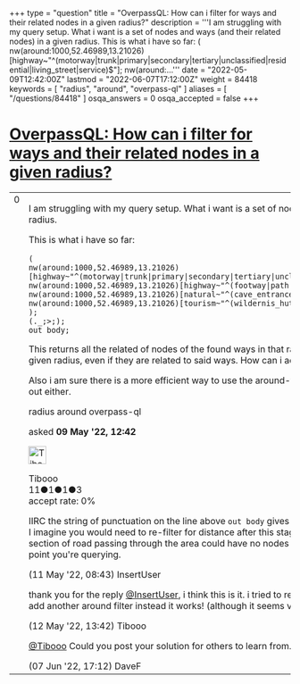 +++
type = "question"
title = "OverpassQL: How can i filter for ways and their related nodes in a given radius?"
description = '''I am struggling with my query setup. What i want is a set of nodes and ways (and their related nodes) in a given radius. This is what i have so far: ( nw(around:1000,52.46989,13.21026)[highway~&quot;^(motorway|trunk|primary|secondary|tertiary|unclassified|residential|living_street|service)$&quot;]; nw(around:...'''
date = "2022-05-09T12:42:00Z"
lastmod = "2022-06-07T17:12:00Z"
weight = 84418
keywords = [ "radius", "around", "overpass-ql" ]
aliases = [ "/questions/84418" ]
osqa_answers = 0
osqa_accepted = false
+++

<div class="headNormal">

# [OverpassQL: How can i filter for ways and their related nodes in a given radius?](/questions/84418/overpassql-how-can-i-filter-for-ways-and-their-related-nodes-in-a-given-radius)

</div>

<div id="main-body">

<div id="askform">

<table id="question-table" style="width:100%;">
<colgroup>
<col style="width: 50%" />
<col style="width: 50%" />
</colgroup>
<tbody>
<tr>
<td style="width: 30px; vertical-align: top"><div class="vote-buttons">
<span id="post-84418-upvote" class="ajax-command post-vote up" rel="nofollow" title="I like this post (click again to cancel)"> </span>
<div id="post-84418-score" class="post-score" title="current number of votes">
0
</div>
<span id="post-84418-downvote" class="ajax-command post-vote down" rel="nofollow" title="I dont like this post (click again to cancel)"> </span> <span id="favorite-mark" class="ajax-command favorite-mark" rel="nofollow" title="mark/unmark this question as favorite (click again to cancel)"> </span>
<div id="favorite-count" class="favorite-count">
&#10;</div>
</div></td>
<td><div id="item-right">
<div class="question-body">
<p>I am struggling with my query setup. What i want is a set of nodes and ways (and their related nodes) in a given radius.</p>
<p>This is what i have so far:</p>
<pre><code>(
nw(around:1000,52.46989,13.21026)[highway~&quot;^(motorway|trunk|primary|secondary|tertiary|unclassified|residential|living_street|service)$&quot;];
nw(around:1000,52.46989,13.21026)[highway~&quot;^(footway|path|track)$&quot;];
nw(around:1000,52.46989,13.21026)[natural~&quot;^(cave_entrance|spring|peak|rock)$&quot;];
nw(around:1000,52.46989,13.21026)[tourism~&quot;^(wildernis_hut|viewpoint)$&quot;];
);
(._;&gt;;);
out body;</code></pre>
<p>This returns all the related of nodes of the found ways in that radius. But i don't want nodes that are not in the given radius, even if they are related to said ways. How can i achieve this?</p>
<p>Also i am sure there is a more efficient way to use the around-filter (only applying it ones) but i couldn't figure this out either.</p>
</div>
<div id="question-tags" class="tags-container tags">
<span class="post-tag tag-link-radius" rel="tag" title="see questions tagged &#39;radius&#39;">radius</span> <span class="post-tag tag-link-around" rel="tag" title="see questions tagged &#39;around&#39;">around</span> <span class="post-tag tag-link-overpass-ql" rel="tag" title="see questions tagged &#39;overpass-ql&#39;">overpass-ql</span>
</div>
<div id="question-controls" class="post-controls">
&#10;</div>
<div class="post-update-info-container">
<div class="post-update-info post-update-info-user">
<p>asked <strong>09 May '22, 12:42</strong></p>
<img src="https://secure.gravatar.com/avatar/54fb737382e1afa8c9f969d8407fd9b5?s=32&amp;d=identicon&amp;r=g" class="gravatar" width="32" height="32" alt="Tibooo&#39;s gravatar image" />
<p><span>Tibooo</span><br />
<span class="score" title="11 reputation points">11</span><span title="1 badges"><span class="badge1">●</span><span class="badgecount">1</span></span><span title="1 badges"><span class="silver">●</span><span class="badgecount">1</span></span><span title="3 badges"><span class="bronze">●</span><span class="badgecount">3</span></span><br />
<span class="accept_rate" title="Rate of the user&#39;s accepted answers">accept rate:</span> <span title="Tibooo has no accepted answers">0%</span></p>
</div>
</div>
<div id="comments-container-84418" class="comments-container">
<span id="84435"></span>
<div id="comment-84435" class="comment">
<div id="post-84435-score" class="comment-score">
&#10;</div>
<div class="comment-text">
<p>IIRC the string of punctuation on the line above <code>out body</code> gives all child nodes for the dataset under consideration. I imagine you would need to re-filter for distance after this stage, but that might give poor results as a straight section of road passing through the area could have no nodes in the search radius even if it goes directly over the point you're querying.</p>
</div>
<div id="comment-84435-info" class="comment-info">
<span class="comment-age">(11 May '22, 08:43)</span> <span class="comment-user userinfo">InsertUser</span>
</div>
</div>
<span id="84456"></span>
<div id="comment-84456" class="comment">
<div id="post-84456-score" class="comment-score">
&#10;</div>
<div class="comment-text">
<p>thank you for the reply <a href="https://help.openstreetmap.org/users/4426/insertuser"></a><a href="https://help.openstreetmap.org/users/4426/insertuser">@InsertUser</a>, i think this is it. i tried to replace the line with another around filter but if i just add another around filter instead it works! (although it seems very hacky)</p>
</div>
<div id="comment-84456-info" class="comment-info">
<span class="comment-age">(12 May '22, 13:42)</span> <span class="comment-user userinfo">Tibooo</span>
</div>
</div>
<span id="84729"></span>
<div id="comment-84729" class="comment">
<div id="post-84729-score" class="comment-score">
&#10;</div>
<div class="comment-text">
<p><a href="https://help.openstreetmap.org/users/21743/tibooo">@Tibooo</a> Could you post your solution for others to learn from.</p>
</div>
<div id="comment-84729-info" class="comment-info">
<span class="comment-age">(07 Jun '22, 17:12)</span> <span class="comment-user userinfo">DaveF</span>
</div>
</div>
</div>
<div id="comment-tools-84418" class="comment-tools">
&#10;</div>
<div class="clear">
&#10;</div>
<div id="comment-84418-form-container" class="comment-form-container">
&#10;</div>
<div class="clear">
&#10;</div>
</div></td>
</tr>
</tbody>
</table>

</div>

</div>

